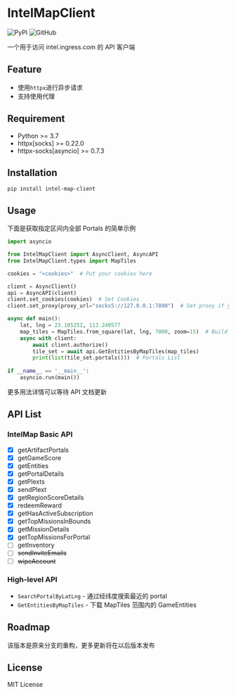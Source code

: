 # IntelMapClient

![PyPI](https://img.shields.io/pypi/v/intel-map-client)
![GitHub](https://img.shields.io/github/license/67au/intel-map-client)

一个用于访问 intel.ingress.com 的 API 客户端

## Feature
- 使用`httpx`进行异步请求
- 支持使用代理

## Requirement
- Python >= 3.7
- httpx[socks] >= 0.22.0
- httpx-socks[asyncio] >= 0.7.3

## Installation

```shell
pip install intel-map-client
```

## Usage

下面是获取指定区间内全部 Portals 的简单示例

```python
import asyncio

from IntelMapClient import AsyncClient, AsyncAPI
from IntelMapClient.types import MapTiles

cookies = "<cookies>"  # Put your cookies here

client = AsyncClient()
api = AsyncAPI(client)
client.set_cookies(cookies)  # Set Cookies
client.set_proxy(proxy_url="socks5://127.0.0.1:7890")  # Set proxy if you need

async def main():
    lat, lng = 23.105252, 113.240577
    map_tiles = MapTiles.from_square(lat, lng, 7000, zoom=15)  # Build MapTiles
    async with client:
        await client.authorize()
        tile_set = await api.GetEntitiesByMapTiles(map_tiles)
        print(list(tile_set.portals()))  # Portals List
  
if __name__ == '__main__':
    asyncio.run(main())
```

更多用法详情可以等待 API 文档更新

## API List

### IntelMap Basic API 

- [x] getArtifactPortals
- [x] getGameScore
- [x] getEntities
- [x] getPortalDetails
- [x] getPlexts
- [x] sendPlext
- [x] getRegionScoreDetails
- [x] redeemReward
- [x] getHasActiveSubscription
- [x] getTopMissionsInBounds
- [x] getMissionDetails
- [x] getTopMissionsForPortal
- [ ] getInventory
- [ ] ~~sendInviteEmails~~
- [ ] ~~wipeAccount~~

### High-level API

- `SearchPortalByLatLng` - 通过经纬度搜索最近的 portal
- `GetEntitiesByMapTiles` - 下载 MapTiles 范围内的 GameEntities

## Roadmap

该版本是原来分支的重构，更多更新将在以后版本发布

## License

MIT License